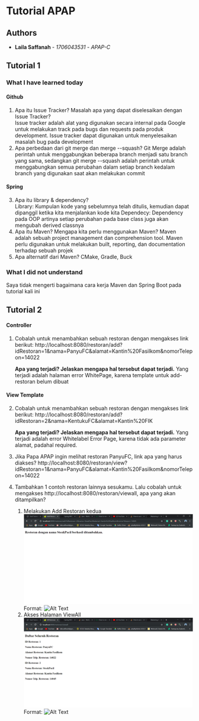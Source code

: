 # Tutorial APAP
## Authors
* **Laila Saffanah** - *1706043531* - *APAP-C*

## Tutorial 1  
### What I have learned today 
#### Github 
1. Apa itu Issue Tracker? Masalah apa yang dapat diselesaikan dengan Issue Tracker?   
Issue tracker adalah alat yang digunakan secara internal pada Google untuk melakukan track pada bugs dan requests pada produk development.
Issue tracker dapat digunakan untuk menyelesaikan masalah bug pada development ​ 
2. Apa perbedaan dari git merge dan merge --squash? 
Git Merge adalah perintah untuk menggabungkan beberapa branch menjadi satu branch yang sama, sedangkan git merge --squash adalah perintah untuk menggabungkan semua perubahan  dalam setiap branch kedalam branch yang digunakan saat akan melakukan commit

#### Spring 
3. Apa itu library & dependency?  
Library: Kumpulan kode yang sebelumnya telah ditulis, kemudian dapat dipanggil ketika kita menjalankan kode kita
Dependecy: Dependency pada OOP artinya setiap perubahan pada base class juga akan mengubah derived classnya
4. Apa itu Maven? Mengapa kita perlu menggunakan Maven? 
Maven adalah sebuah project management dan comprehension tool. Maven perlu digunakan untuk melakukan built, reporting, dan documentation terhadap sebuah projek
5. Apa alternatif dari Maven? CMake, Gradle, Buck

 ### What I did not understand  
 Saya tidak mengerti bagaimana cara kerja Maven dan Spring Boot pada tutorial kali ini

 ## Tutorial 2
 #### Controller
1. Cobalah untuk menambahkan sebuah restoran dengan mengakses link berikut:
	http://localhost:8080/restoran/add?idRestoran=1&nama=PanyuFC&alamat=Kantin%20Fasilkom&nomorTelepon=14022

	**Apa yang terjadi? Jelaskan mengapa hal tersebut dapat terjadi.**
	Yang terjadi adalah halaman error WhitePage, karena template untuk add-restoran belum dibuat

 #### View Template
2. Cobalah untuk menambahkan sebuah restoran dengan mengakses link berikut:
	http://localhost:8080/restoran/add?idRestoran=2&nama=KentukuFC&alamat=Kantin%20FIK
	
	**Apa yang terjadi? Jelaskan mengapa hal tersebut dapat terjadi.**
	Yang terjadi adalah error Whitelabel Error Page, karena tidak ada parameter alamat, padahal required. 

3. Jika Papa APAP ingin melihat restoran PanyuFC, link apa yang harus diakses?
	http://localhost:8080/restoran/view?idRestoran=1&nama=PanyuFC&alamat=Kantin%20Fasilkom&nomorTelepon=14022

4. Tambahkan 1 contoh restoran lainnya sesukamu. Lalu cobalah untuk mengakses http://localhost:8080/restoran/viewall, apa yang akan ditampilkan? 
	1. Melakukan Add Restoran kedua
	![GitHub Logo](gopud/images/soal-4-1.png)
	Format: ![Alt Text](url)
	2. Akses Halaman ViewAll
	![GitHub Logo](gopud/images/soal-4-2.png)
	Format: ![Alt Text](url)

